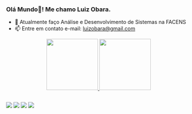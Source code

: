 ### Olá Mundo👋! Me chamo Luiz Obara.

- 🌱 Atualmente faço Análise e Desenvolvimento de Sistemas na FACENS
- 📫 Entre em contato e-mail: luizobara@gmail.com

<div align="center">
  <a href="https://github.com/LuizObara">
  <img height="140em" src="https://github-readme-stats.vercel.app/api?username=LuizObara&show_icons=true&theme=dark&include_all_commits=true&count_private=true"/>
  <img height="140em" src="https://github-readme-stats.vercel.app/api/top-langs/?username=LuizObara&layout=compact&langs_count=7&theme=dark"/>
</div>
  
##
  
<div>
  <a href="https://instagram.com/luizobara" target="_blank"><img src="https://img.shields.io/badge/-Instagram-%23E4405F?style=for-the-badge&logo=instagram&logoColor=white" target="_blank"></a>
 <a href="https://discord.gg/wGhJEYF3" target="_blank"><img src="https://img.shields.io/badge/Discord-7289DA?style=for-the-badge&logo=discord&logoColor=white" target="_blank"></a> 
  <a href = "mailto:luizobara@gmail.com"><img src="https://img.shields.io/badge/-Gmail-%23333?style=for-the-badge&logo=gmail&logoColor=white" target="_blank"></a>
  <a href="https://www.linkedin.com/in/luiz-obara-544945218/" target="_blank"><img src="https://img.shields.io/badge/-LinkedIn-%230077B5?style=for-the-badge&logo=linkedin&logoColor=white" target="_blank"></a>
</div>
